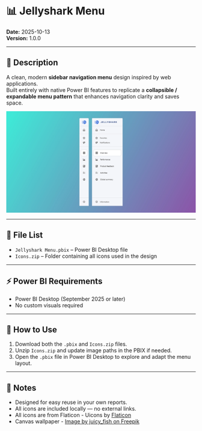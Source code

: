 # 📊 Jellyshark Menu

**Date:** 2025-10-13  
**Version:** 1.0.0

---

## 📝 Description

A clean, modern **sidebar navigation menu** design inspired by web applications.  
Built entirely with native Power BI features to replicate a **collapsible / expandable menu pattern** that enhances navigation clarity and saves space.

![Preview](../../Images/Jellyshark%20Menu.png)

---

## 📂 File List

- `Jellyshark Menu.pbix` – Power BI Desktop file  
- `Icons.zip` – Folder containing all icons used in the design

---

## ⚡ Power BI Requirements

- Power BI Desktop (September 2025 or later)  
- No custom visuals required

---

## 🧭 How to Use

1. Download both the `.pbix` and `Icons.zip` files.  
2. Unzip `Icons.zip` and update image paths in the PBIX if needed.  
3. Open the `.pbix` file in Power BI Desktop to explore and adapt the menu layout.

---

## 📝 Notes

- Designed for easy reuse in your own reports.  
- All icons are included locally — no external links.  
- All icons are from Flaticon - Uicons by <a href="https://www.flaticon.com/uicons">Flaticon</a>
- Canvas wallpaper - <a href="https://www.freepik.com/free-vector/green-purple-gradient-background_43181516.htm#fromView=keyword&page=1&position=14&uuid=2387d2fc-9b0b-4e96-a2c4-e41663e0f796&query=Ombre">Image by juicy_fish on Freepik</a>
